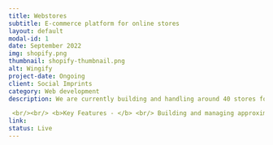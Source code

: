 ```yaml
---
title: Webstores
subtitle: E-commerce platform for online stores
layout: default
modal-id: 1
date: September 2022
img: shopify.png
thumbnail: shopify-thumbnail.png
alt: Wingify
project-date: Ongoing
client: Social Imprints
category: Web development
description: We are currently building and handling around 40 stores for various clients of Social Imprints such as Stripe, Adobe. Elastic etc. We are also maintaining over 10 Shopify Custom Apps for many use cases like promo code generation, E-Wallet etc.

 <br/><br/> <b>Key Features - </b> <br/> Building and managing approximately 40 stores for various Social Imprints clients. <br/> Managing over 10 Shopify Custom Apps for various use cases, including the creation of promo codes and e-wallets.<br/><br/> <b>Tech Stack - </b> <br/> Shopify, JavaScript, Zapier and Ruby on Rails.
link: 
status: Live
---
```

